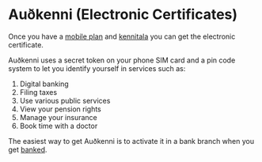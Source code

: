 # Auðkenni (Electronic Certificates)

Once you have a [mobile plan](./mobile-phones.md) and [kennitala](./kennitala.md) you can get the electronic certificate. 

Auðkenni uses a secret token on your phone SIM card and a pin code system to let you identify yourself in services such as:

1. Digital banking
1. Filing taxes
1. Use various public services
1. View your pension rights
1. Manage your insurance
1. Book time with a doctor

The easiest way to get Auðkenni is to activate it in a bank branch when you get [banked](./bank-account.md). 